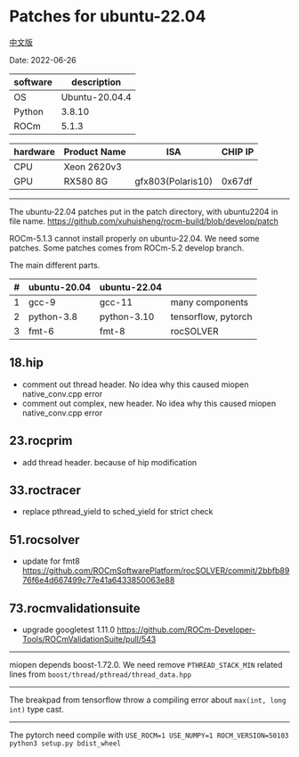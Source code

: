 
# Patches for ubuntu-22.04

[中文版](README_zh_CN.md)

Date: 2022-06-26

|software       |description   |
|---------------|--------------|
|OS             |Ubuntu-20.04.4|
|Python         |3.8.10        |
|ROCm           |5.1.3         |

|hardware|Product Name|ISA              |CHIP IP|
|--------|------------|-----------------|-------|
|CPU     |Xeon 2620v3 |                 |       |
|GPU     |RX580 8G    |gfx803(Polaris10)|0x67df |

---

The ubuntu-22.04 patches put in the patch directory, with ubuntu2204 in file name.
<https://github.com/xuhuisheng/rocm-build/blob/develop/patch>

ROCm-5.1.3 cannot install properly on ubuntu-22.04. We need some patches.
Some patches comes from ROCm-5.2 develop branch.

The main different parts.

|#|ubuntu-20.04|ubuntu-22.04|                   |
|-|------------|------------|-------------------|
|1|gcc-9       |gcc-11      |many components    |
|2|python-3.8  |python-3.10 |tensorflow, pytorch|
|3|fmt-6       |fmt-8       |rocSOLVER          |

## 18.hip

* comment out thread header. No idea why this caused miopen native_conv.cpp error
* comment out complex, new header. No idea why this caused miopen native_conv.cpp error

## 23.rocprim

* add thread header. because of hip modification

## 33.roctracer

* replace pthread_yield to sched_yield for strict check

## 51.rocsolver

* update for fmt8 <https://github.com/ROCmSoftwarePlatform/rocSOLVER/commit/2bbfb8976f6e4d667499c77e41a6433850063e88>

## 73.rocmvalidationsuite

* upgrade googletest 1.11.0 <https://github.com/ROCm-Developer-Tools/ROCmValidationSuite/pull/543>

---

miopen depends boost-1.72.0. We need remove `PTHREAD_STACK_MIN` related lines from `boost/thread/pthread/thread_data.hpp`

---

The breakpad from tensorflow throw a compiling error about `max(int, long int)` type cast.

---

The pytorch need compile with `USE_ROCM=1 USE_NUMPY=1 ROCM_VERSION=50103 python3 setup.py bdist_wheel`


